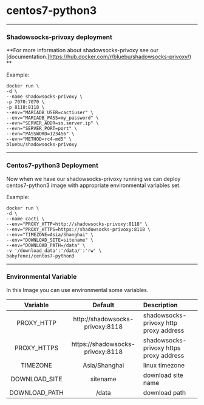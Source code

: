 # centos7-python3

---

### Shadowsocks-privoxy deployment

**For more information about shadowsocks-privoxy see our [documentation.]https://hub.docker.com/r/bluebu/shadowsocks-privoxy/) **

Example:  

    docker run \
    -d \
    --name shadowsocks-privoxy \
    -p 7070:7070 \
    -p 8118:8118 \
    --env="MARIADB_USER=cactiuser" \
    --env="MARIADB_PASS=my_password" \
    --evn="SERVER_ADDR=ss.server.ip" \
    --evn="SERVER_PORT=port" \
    --evn="PASSWORD=123456" \
    --evn="METHOD=rc4-md5" \
    bluebu/shadowsocks-privoxy

---

### Centos7-python3 Deployment
Now when we have our shadowsocks-privoxy  running we can deploy centos7-python3 image with appropriate environmental variables set.

Example:  

    docker run \
    -d \
    --name cacti \
    --env="PROXY_HTTP=http://shadowsocks-privoxy:8118" \
    --env="PROXY_HTTPS=https://shadowsocks-privoxy:8118 \
    --env="TIMEZONE=Asia/Shanghai" \
    --env="DOWNLOAD_SITE=sitename" \
    --env="DOWNLOAD_PATH=/data" \
    -v '/download_data':'/data/':'rw' \
    babyfenei/centos7-python3

---

### Environmental Variable 
In this Image you can use environmental some variables.

| Variable|Default|Description|
|:------:|:----:|:-----|
| PROXY_HTTP | http://shadowsocks-privoxy:8118 | shadowsocks-privoxy http proxy address |
| PROXY_HTTPS | https://shadowsocks-privoxy:8118 | shadowsocks-privoxy https proxy address |
| TIMEZONE | Asia/Shanghai | linux timezone |
| DOWNLOAD_SITE | sitename| download site name |
| DOWNLOAD_PATH | /data | download path |

